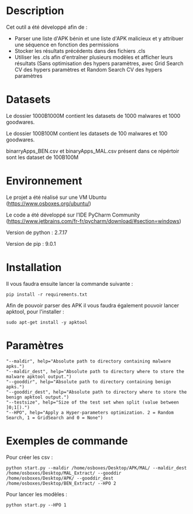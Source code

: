 # Description

Cet outil a été développé afin de :
- Parser une liste d'APK bénin et une liste d'APK malicieux et y attribuer une séquence en fonction des permissions
- Stocker les résultats précédents dans des fichiers .cls
- Utiliser les .cls afin d'entraîner plusieurs modèles et afficher leurs résultats (Sans optimisation des hypers paramètres, avec Grid Search CV des hypers paramètres et Random Search CV des hypers paramètres

# Datasets
Le dossier 1000B1000M contient les datasets de 1000 malwares et 1000 goodwares.

Le dossier 100B100M contient les datasets de 100 malwares et 100 goodwares.

binarryApps_BEN.csv et binaryApps_MAL.csv présent dans ce répértoir sont les dataset de 100B100M 

# Environnement 

Le projet a été réalisé sur une VM Ubuntu (https://www.osboxes.org/ubuntu/)

Le code a été développé sur l’IDE PyCharm Community (https://www.jetbrains.com/fr-fr/pycharm/download/#section=windows)

Version de python : 2.7.17

Version de pip : 9.0.1


# Installation

Il vous faudra ensuite lancer la commande suivante :
```
pip install -r requirements.txt
```

Afin de pouvoir parser des APK il vous faudra également pouvoir lancer apktool, pour l'installer :
```
sudo apt-get install -y apktool
```

# Paramètres 
```
"--maldir", help="Absolute path to directory containing malware apks.")
"--maldir_dest", help="Absolute path to directory where to store the malware apktool output.")
"--gooddir", help="Absolute path to directory containing benign apks.")
"--gooddir_dest", help="Absolute path to directory where to store the benign apktool output.")
"--testsize", help="Size of the test set when split (value between ]0;1[).")
"--HPO", help="Apply a Hyper-parameters optimization. 2 = Random Search, 1 = GridSearch and 0 = None")
```
# Exemples de commande

Pour créer les csv :
```
python start.py --maldir /home/osboxes/Desktop/APK/MAL/ --maldir_dest /home/osboxes/Desktop/MAL_Extract/ --gooddir /home/osboxes/Desktop/APK/ --gooddir_dest /home/osboxes/Desktop/BEN_Extract/ --HPO 2
```

Pour lancer les modèles :
```
python start.py --HPO 1
```
